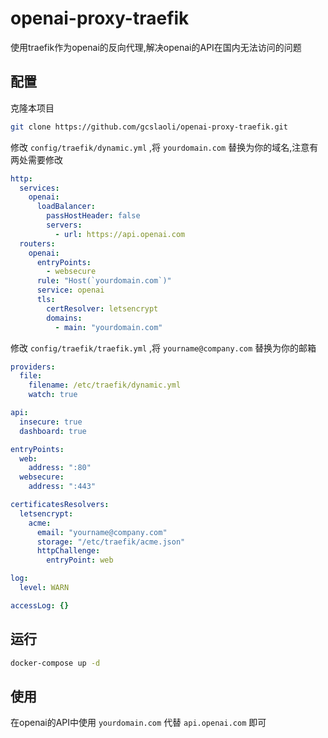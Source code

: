 # openai-proxy-traefik

使用traefik作为openai的反向代理,解决openai的API在国内无法访问的问题

## 配置

克隆本项目

```bash
git clone https://github.com/gcslaoli/openai-proxy-traefik.git
```

修改 `config/traefik/dynamic.yml` ,将 `yourdomain.com` 替换为你的域名,注意有两处需要修改

```yaml
http:
  services:
    openai:
      loadBalancer:
        passHostHeader: false
        servers:
          - url: https://api.openai.com
  routers:
    openai:
      entryPoints:
        - websecure
      rule: "Host(`yourdomain.com`)"
      service: openai
      tls:
        certResolver: letsencrypt
        domains:
          - main: "yourdomain.com"
```

修改 `config/traefik/traefik.yml` ,将 `yourname@company.com` 替换为你的邮箱

```yaml
providers:
  file:
    filename: /etc/traefik/dynamic.yml
    watch: true

api:
  insecure: true
  dashboard: true

entryPoints:
  web:
    address: ":80"
  websecure:
    address: ":443"

certificatesResolvers:
  letsencrypt:
    acme:
      email: "yourname@company.com"
      storage: "/etc/traefik/acme.json"
      httpChallenge:
        entryPoint: web

log:
  level: WARN

accessLog: {}

```

## 运行

```bash
docker-compose up -d
```

## 使用

在openai的API中使用 `yourdomain.com` 代替 `api.openai.com` 即可